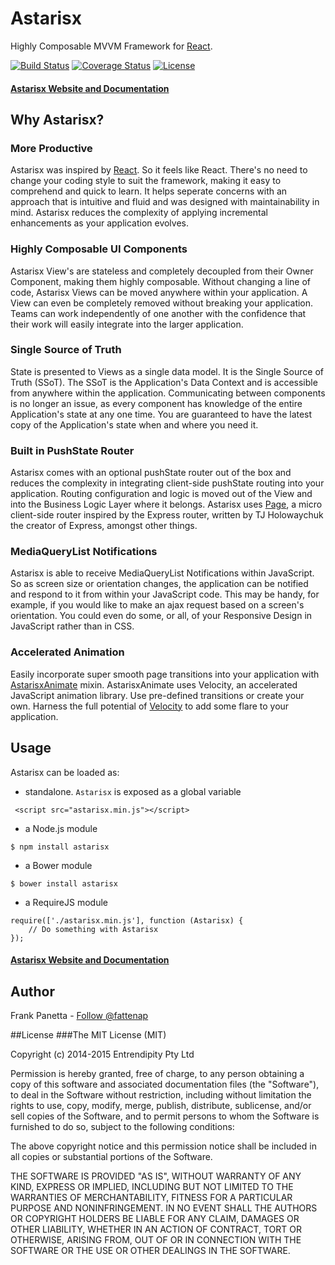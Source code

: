 Astarisx
=====

Highly Composable MVVM Framework for [React](http://facebook.github.io/react/).

[![Build Status]](https://travis-ci.org/entrendipity/astarisx)
[![Coverage Status]](https://coveralls.io/r/entrendipity/astarisx?branch=master)
[![License]](https://github.com/entrendipity/astarisx/blob/master/LICENSE)

#### [Astarisx Website and Documentation](http://entrendipity.github.io/astarisx/)

## Why Astarisx?

### More Productive
Astarisx was inspired by <a href="http://facebook.github.io/react/">React</a>. So it feels like React. There's no need to change your coding style to suit the framework, making it easy to comprehend and quick to learn. It helps seperate concerns with an approach that is intuitive and fluid and was designed with maintainability in mind. Astarisx reduces the complexity of applying incremental enhancements as your application evolves.

### Highly Composable UI Components
Astarisx View's are stateless and completely decoupled from their Owner Component, making them highly composable. Without changing a line of code, Astarisx Views can be moved anywhere within your application. A View can even be completely removed without breaking your application. Teams can work independently of one another with the confidence that their work will easily integrate into the larger application.

### Single Source of Truth
State is presented to Views as a single data model. It is the Single Source of Truth (SSoT). The SSoT is the Application's Data Context and is accessible from anywhere within the application. Communicating between components is no longer an issue, as every component has knowledge of the entire Application's state at any one time. You are guaranteed to have the latest copy of the Application's state when and where you need it.

### Built in PushState Router
Astarisx comes with an optional pushState router out of the box and reduces the complexity in integrating client-side pushState routing into your application. Routing configuration and logic is moved out of the View and into the Business Logic Layer where it belongs. Astarisx uses [Page](http://visionmedia.github.io/page.js/), a micro client-side router inspired by the Express router, written by TJ Holowaychuk the creator of Express, amongst other things.

### MediaQueryList Notifications
Astarisx is able to receive MediaQueryList Notifications within JavaScript. So as screen size or orientation changes, the application can be notified and respond to it from within your JavaScript code. This may be handy, for example, if you would like to make an ajax request based on a screen's orientation. You could even do some, or all, of your Responsive Design in JavaScript rather than in CSS.

### Accelerated Animation
Easily incorporate super smooth page transitions into your application with [AstarisxAnimate](https://github.com/entrendipity/astarisx-animate) mixin. AstarisxAnimate uses Velocity, an accelerated JavaScript animation library. Use pre-defined transitions or create your own. Harness the full potential of [Velocity](http://julian.com/research/velocity/) to add some flare to your application.

## Usage
Astarisx can be loaded as:

-   standalone. `Astarisx` is exposed as a global variable

```javscript
 <script src="astarisx.min.js"></script>
```

-   a Node.js module

```
$ npm install astarisx
```

-   a Bower module

```
$ bower install astarisx
```

-   a RequireJS module

```
require(['./astarisx.min.js'], function (Astarisx) {
    // Do something with Astarisx
});
```

#### [Astarisx Website and Documentation](http://entrendipity.github.io/astarisx/)

## Author
Frank Panetta  - [Follow @fattenap](https://twitter.com/intent/follow?screen_name=fattenap)

##License
###The MIT License (MIT)

Copyright (c) 2014-2015 Entrendipity Pty Ltd

Permission is hereby granted, free of charge, to any person obtaining a copy of this software and associated documentation files (the "Software"), to deal in the Software without restriction, including without limitation the rights to use, copy, modify, merge, publish, distribute, sublicense, and/or sell copies of the Software, and to permit persons to whom the Software is furnished to do so, subject to the following conditions:

The above copyright notice and this permission notice shall be included in all copies or substantial portions of the Software.

THE SOFTWARE IS PROVIDED "AS IS", WITHOUT WARRANTY OF ANY KIND, EXPRESS OR IMPLIED, INCLUDING BUT NOT LIMITED TO THE WARRANTIES OF MERCHANTABILITY, FITNESS FOR A PARTICULAR PURPOSE AND NONINFRINGEMENT. IN NO EVENT SHALL THE AUTHORS OR COPYRIGHT HOLDERS BE LIABLE FOR ANY CLAIM, DAMAGES OR OTHER LIABILITY, WHETHER IN AN ACTION OF CONTRACT, TORT OR OTHERWISE, ARISING FROM, OUT OF OR IN CONNECTION WITH THE SOFTWARE OR THE USE OR OTHER DEALINGS IN THE SOFTWARE.

[Build Status]: https://travis-ci.org/entrendipity/astarisx.svg?branch=master
[License]: http://img.shields.io/npm/l/mochify.svg
[Coverage Status]: https://coveralls.io/repos/entrendipity/astarisx/badge.svg?branch=master

